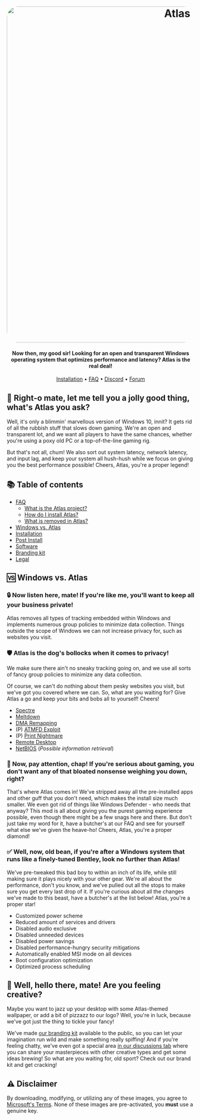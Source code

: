 <h1 align="center">
  <a href="http://atlasos.net"><img src="https://cdn.jsdelivr.net/gh/Atlas-OS/Atlas@main/img/banner.png" alt="Atlas" width="900" style="border-radius: 30px"></a>
</h1>

<h4 align="center">Now then, my good sir! Looking for an open and transparent Windows operating system that optimizes performance and latency? Atlas is the real deal! </h4>

<p align="center">
  <a href="https://github.com/Atlas-OS/Atlas/wiki/2.-Installing">Installation</a>
  •
  <a href="https://github.com/Atlas-OS/Atlas/wiki/1.-FAQ#contents">FAQ</a>
  •
  <a href="https://discord.com/servers/atlas-795710270000332800" target="_blank">Discord</a>
  •
  <a href="https://forum.atlasos.net">Forum</a>
</p>

## 🤔 **Right-o mate, let me tell you a jolly good thing, what's Atlas you ask?**

Well, it's only a blimmin' marvellous version of Windows 10, innit? It gets rid of all the rubbish stuff that slows down gaming. We're an open and transparent lot, and we want all players to have the same chances, whether you're using a poxy old PC or a top-of-the-line gaming rig.

But that's not all, chum! We also sort out system latency, network latency, and input lag, and keep your system all hush-hush while we focus on giving you the best performance possible! Cheers, Atlas, you're a proper legend!

## 📚 **Table of contents**

- [FAQ](https://github.com/Atlas-OS/Atlas/wiki/1.-FAQ)
  - [What is the Atlas project?](https://github.com/Atlas-OS/Atlas/wiki/1.-FAQ#11-what-is-the-atlas-project)
  - [How do I install Atlas?](https://github.com/Atlas-OS/Atlas/wiki/1.-FAQ#12-how-do-i-install-atlas-os)
  - [What is removed in Atlas?](https://github.com/Atlas-OS/Atlas/wiki/1.-FAQ#13-whats-removed-in-atlas-os)
- <a href="#windows-vs-atlas">Windows vs. Atlas</a>
- [Installation](https://github.com/Atlas-OS/Atlas/wiki/2.-Installing)
- [Post Install](https://github.com/Atlas-OS/Atlas/wiki/3.-Post-Install)
- [Software](https://github.com/Atlas-OS/Atlas/wiki/4.-Software)
- [Branding kit](https://raw.githubusercontent.com/Atlas-OS/Atlas/main/img/brand-kit.zip)
- [Legal](https://github.com/Atlas-OS/Atlas/wiki/Legal)

## 🆚 **Windows vs. Atlas**

### 🔒 Now listen here, mate! If you're like me, you'll want to keep all your business private!
Atlas removes all types of tracking embedded within Windows and implements numerous group policies to minimize data collection. Things outside the scope of Windows we can not increase privacy for, such as websites you visit.

### 🛡️ Atlas is the dog's bollocks when it comes to privacy!
We make sure there ain't no sneaky tracking going on, and we use all sorts of fancy group policies to minimize any data collection. 

Of course, we can't do nothing about them pesky websites you visit, but we've got you covered where we can. 
So, what are you waiting for? Give Atlas a go and keep your bits and bobs all to yourself! Cheers!

- [Spectre](https://spectreattack.com/spectre.pdf)
- [Meltdown](https://meltdownattack.com/meltdown.pdf)
- [DMA Remapping](https://docs.microsoft.com/en-us/windows/security/information-protection/kernel-dma-protection-for-thunderbolt)
- (P) [ATMFD Exploit](https://msrc.microsoft.com/update-guide/en-US/vulnerability/CVE-2020-1020)
- (P) [Print Nightmare](https://us-cert.cisa.gov/ncas/current-activity/2021/06/30/printnightmare-critical-windows-print-spooler-vulnerability)
- [Remote Desktop](https://cve.mitre.org/cgi-bin/cvekey.cgi?keyword=Windows+Remote+Desktop)
- [NetBIOS](https://en.wikipedia.org/wiki/NetBIOS) (*Possible information retrieval*)

### 🚀 Now, pay attention, chap! If you're serious about gaming, you don't want any of that bloated nonsense weighing you down, right?
That's where Atlas comes in! We've stripped away all the pre-installed apps and other guff that you don't need, which makes the install size much smaller. We even got rid of things like Windows Defender - who needs that anyway? This mod is all about giving you the purest gaming experience possible, even though there might be a few snags here and there. But don't just take my word for it, have a butcher's at our FAQ and see for yourself what else we've given the heave-ho! Cheers, Atlas, you're a proper diamond!

### ✅ Well, now, old bean, if you're after a Windows system that runs like a finely-tuned Bentley, look no further than Atlas!
We've pre-tweaked this bad boy to within an inch of its life, while still making sure it plays nicely with your other gear. We're all about the performance, don't you know, and we've pulled out all the stops to make sure you get every last drop of it. If you're curious about all the changes we've made to this beast, have a butcher's at the list below! Atlas, you're a proper star!

- Customized power scheme
- Reduced amount of services and drivers
- Disabled audio exclusive
- Disabled unneeded devices
- Disabled power savings
- Disabled performance-hungry security mitigations
- Automatically enabled MSI mode on all devices
- Boot configuration optimization
- Optimized process scheduling

## 🎨 Well, hello there, mate! Are you feeling creative?
Maybe you want to jazz up your desktop with some Atlas-themed wallpaper, or add a bit of pizzazz to our logo? Well, you're in luck, because we've got just the thing to tickle your fancy!

We've made [our branding kit](https://cdn.jsdelivr.net/gh/Atlas-OS/Atlas@main/img/brand-kit.zip) available to the public, so you can let your imagination run wild and make something really spiffing! And if you're feeling chatty, we've even got a special area [in our discussions tab](https://github.com/Atlas-OS/Atlas/discussions/categories/community-artwork) where you can share your masterpieces with other creative types and get some ideas brewing! So what are you waiting for, old sport? Check out our brand kit and get cracking!

## ⚠️ Disclaimer

By downloading, modifying, or utilizing any of these images, you agree to [Microsoft's Terms](https://www.microsoft.com/en-us/Useterms/Retail/Windows/10/UseTerms_Retail_Windows_10_English.htm). None of these images are pre-activated, you **must** use a genuine key.
